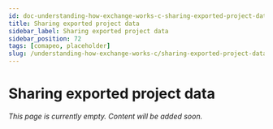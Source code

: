 ```yaml
---
id: doc-understanding-how-exchange-works-c-sharing-exported-project-data
title: Sharing exported project data 
sidebar_label: Sharing exported project data 
sidebar_position: 72
tags: [comapeo, placeholder]
slug: /understanding-how-exchange-works-c/sharing-exported-project-data
---
```


# Sharing exported project data 

*This page is currently empty. Content will be added soon.*
